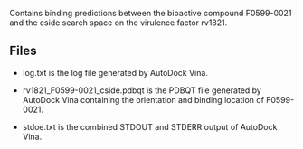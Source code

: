 Contains binding predictions between the bioactive compound F0599-0021 and the cside search space on the virulence factor rv1821.

## Files

- log.txt is the log file generated by AutoDock Vina.

- rv1821_F0599-0021_cside.pdbqt is the PDBQT file generated by AutoDock Vina containing the orientation and binding location of F0599-0021.

- stdoe.txt is the combined STDOUT and STDERR output of AutoDock Vina.

